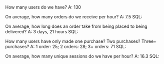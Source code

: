 How many users do we have?
A: 130
<!-- SQL: select count(distinct user_id) from dbt_charlie_m.tbl_users -->

On average, how many orders do we receive per hour?
A: 7.5
SQL: 
<!-- 
with hour_orders as (
select 
  date_trunc('hour', created_at) as order_hour,
  count(order_id) as order_count
from dbt_charlie_m.tbl_orders
group by 1
)
select avg(order_count)
from hour_orders 
-->

On average, how long does an order take from being placed to being delivered?
A: 3 days, 21 hours
SQL:
<!-- with x as (
select 
  order_id,
  date_trunc('hour', delivered_at_utc) - date_trunc('hour', created_at) as diff,
  created_at

from dbt_charlie_m.tbl_orders
where status = 'delivered'
)
select avg(diff) from x -->

How many users have only made one purchase? Two purchases? Three+ purchases?
A: 1 order: 25; 2 orders: 28; 3+ orders: 71
SQL:
<!-- 
with user_order_count as (
select
  user_id,
  count(order_id) as order_count

from dbt_charlie_m.tbl_orders
group by 1
)

select
  count(case when order_count = 1 then user_id else null end) as one_order,
  count(case when order_count = 2 then user_id else null end) as two_orders,
  count(case when order_count >= 3 then user_id else null end) as three_plus_orders
from user_order_count -->

On average, how many unique sessions do we have per hour?
A: 16.3
SQL:
<!-- 
with hour_sessions as (
select
  date_trunc('hour', created_at_utc) as hour,
  count(distinct session_id) as unique_sessions
from dbt_charlie_m.tbl_events
group by 1
)

select
  avg(unique_sessions) as avg_session_count
from hour_sessions
 -->
